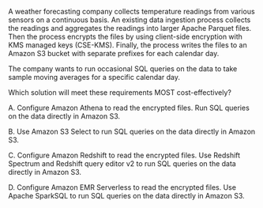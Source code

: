 A weather forecasting company collects temperature readings from various sensors on a continuous basis. An existing data ingestion process collects the readings and aggregates the readings into larger Apache Parquet files. Then the process encrypts the files by using client-side encryption with KMS managed keys (CSE-KMS). Finally, the process writes the files to an Amazon S3 bucket with separate prefixes for each calendar day.

The company wants to run occasional SQL queries on the data to take sample moving averages for a specific calendar day.

Which solution will meet these requirements MOST cost-effectively?

A. Configure Amazon Athena to read the encrypted files. Run SQL queries on the data directly in Amazon S3.

B. Use Amazon S3 Select to run SQL queries on the data directly in Amazon S3.

C. Configure Amazon Redshift to read the encrypted files. Use Redshift Spectrum and Redshift query editor v2 to run SQL queries on the data directly in Amazon S3.

D. Configure Amazon EMR Serverless to read the encrypted files. Use Apache SparkSQL to run SQL queries on the data directly in Amazon S3.
